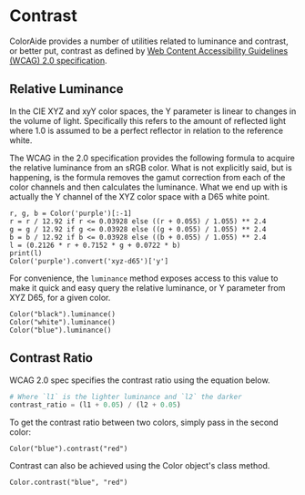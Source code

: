 # Contrast

ColorAide provides a number of utilities related to luminance and contrast, or better put, contrast as defined by
[Web Content Accessibility Guidelines (WCAG) 2.0 specification](https://www.w3.org/TR/WCAG20/).

## Relative Luminance

In the CIE XYZ and xyY color spaces, the Y parameter is linear to changes in the volume of light. Specifically this
refers to the amount of reflected light where 1.0 is assumed to be a perfect reflector in relation to the reference
white.

The WCAG in the 2.0 specification provides the following formula to acquire the relative luminance from an sRGB
color. What is not explicitly said, but is happening, is the formula removes the gamut correction from each of the color
channels and then calculates the luminance. What we end up with is actually the Y channel of the XYZ color space with a
D65 white point.

```playground
r, g, b = Color('purple')[:-1]
r = r / 12.92 if r <= 0.03928 else ((r + 0.055) / 1.055) ** 2.4
g = g / 12.92 if g <= 0.03928 else ((g + 0.055) / 1.055) ** 2.4
b = b / 12.92 if b <= 0.03928 else ((b + 0.055) / 1.055) ** 2.4
l = (0.2126 * r + 0.7152 * g + 0.0722 * b)
print(l)
Color('purple').convert('xyz-d65')['y']
```

For convenience, the `luminance` method exposes access to this value to make it quick and easy query the relative
luminance, or Y parameter from XYZ D65, for a given color.

```playground
Color("black").luminance()
Color("white").luminance()
Color("blue").luminance()
```

## Contrast Ratio

WCAG 2.0 spec specifies the contrast ratio using the equation below.

```py
# Where `l1` is the lighter luminance and `l2` the darker
contrast_ratio = (l1 + 0.05) / (l2 + 0.05)
```
To get the contrast ratio between two colors, simply pass in the second color:

```playground
Color("blue").contrast("red")
```

Contrast can also be achieved using the Color object's class method.

```playground
Color.contrast("blue", "red")
```
